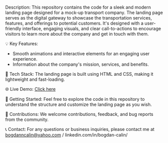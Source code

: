  Description:
This repository contains the code for a sleek and modern landing page designed for a mock-up transport company. The landing page serves as the digital gateway to showcase the transportation services, features, and offerings to potential customers. It's designed with a user-friendly interface, engaging visuals, and clear call-to-actions to encourage visitors to learn more about the company and get in touch with them.

💡 Key Features:
- Smooth animations and interactive elements for an engaging user experience.
- Information about the company's mission, services, and benefits.

🔧 Tech Stack:
The landing page is built using HTML and CSS, making it lightweight and fast-loading.

🌐 Live Demo:
[Click here](https://bogdanncalin.github.io/landing-page/)

📁 Getting Started:
Feel free to explore the code in this repository to understand the structure and customize the landing page as you wish.

🙌 Contributions:
We welcome contributions, feedback, and bug reports from the community.

📞 Contact:
For any questions or business inquiries, please contact me at bogdanncalin@yahoo.com / linkedin.com/in/bogdan-calin/
